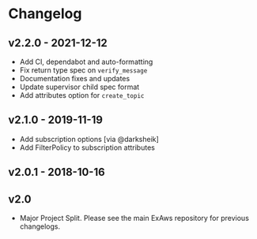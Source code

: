 # Changelog

## v2.2.0 - 2021-12-12
- Add CI, dependabot and auto-formatting
- Fix return type spec on `verify_message`
- Documentation fixes and updates
- Update supervisor child spec format
- Add attributes option for `create_topic`

## v2.1.0 - 2019-11-19
- Add subscription options [via @darksheik]
- Add FilterPolicy to subscription attributes

## v2.0.1 - 2018-10-16

## v2.0
- Major Project Split. Please see the main ExAws repository for previous changelogs.
